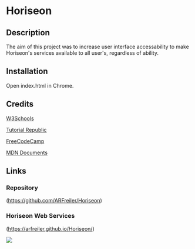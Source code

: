 # Horiseon

## Description

The aim of this project was to increase user interface accessability to make Horiseon's services available to all user's, regardless of ability.

## Installation

Open index.html in Chrome.

## Credits

[W3Schools](https://www.w3schools.com)

[Tutorial Republic](https://www.tutorialrepublic.com)

[FreeCodeCamp](https://www.freecodecamp.org/)

[MDN Documents](https://developer.mozilla.org/en-US/docs/Learn)

## Links

### Repository

(https://github.com/ARFreiler/Horiseon)

### Horiseon Web Services

(https://arfreiler.github.io/Horiseon/)

![](https://user-images.githubusercontent.com/75546695/110222829-393cff80-7ea3-11eb-9bac-79e2f6ada8ed.png)
